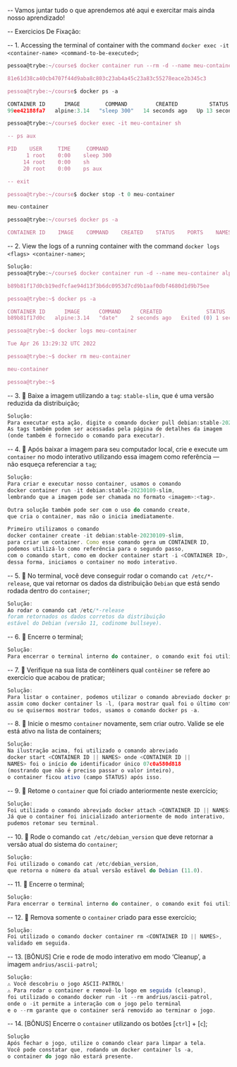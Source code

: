 -- Vamos juntar tudo o que aprendemos até aqui e exercitar mais ainda nosso aprendizado!

-- Exercicios De Fixação:

-- 1. Accessing the terminal of container with the command `docker exec -it <container-name> <command-to-be-executed>`; 
```js
pessoa@trybe:~/course$ docker container run --rm -d --name meu-container alpine:3.14 sleep 300

81e61d38ca40cb4707f44d9aba8c803c23ab4a45c23a83c55278eace2b345c3

pessoa@trybe:~/course$ docker ps -a

CONTAINER ID      IMAGE        COMMAND         CREATED          STATUS      PORTS     NAMES
99ee42188fa7   alpine:3.14   "sleep 300"   14 seconds ago   Up 13 seconds          meu-container

pessoa@trybe:~/course$ docker exec -it meu-container sh

-- ps aux

PID    USER     TIME     COMMAND
      1 root    0:00    sleep 300
     14 root    0:00    sh
     20 root    0:00    ps aux

-- exit

pessoa@trybe:~/course$ docker stop -t 0 meu-container

meu-container

pessoa@trybe:~/course$ docker ps -a

CONTAINER ID    IMAGE    COMMAND    CREATED    STATUS    PORTS    NAMES
```

-- 2. View the logs of a running container with the command `docker logs <flags> <container-name>`;
```js
Solução: 
pessoa@trybe:~/course$ docker container run -d --name meu-container alpine:3.14 date

b89b81f17d0cb19edfcfae94d13f3b6dc0953d7cd9b1aaf0dbf4680d1d9b75ee

pessoa@trybe:~$ docker ps -a

CONTAINER ID      IMAGE      COMMAND      CREATED              STATUS             PORTS        NAMES
b89b81f17d0c   alpine:3.14   "date"    2 seconds ago   Exited (0) 1 second ago             meu-container

pessoa@trybe:~$ docker logs meu-container

Tue Apr 26 13:29:32 UTC 2022

pessoa@trybe:~$ docker rm meu-container

meu-container

pessoa@trybe:~$
```

-- 3. 🚀 Baixe a imagem utilizando a `tag`: `stable-slim`, que é uma versão reduzida da distribuição;
```js
Solução: 
Para executar esta ação, digite o comando docker pull debian:stable-20230109-slim. 
As tags também podem ser acessadas pela página de detalhes da imagem 
(onde também é fornecido o comando para executar). 
```

-- 4. 🚀 Após baixar a imagem para seu computador local, crie e execute um `container` no modo interativo utilizando essa imagem como referência — não esqueça referenciar a `tag`;
```js
Solução: 
Para criar e executar nosso container, usamos o comando 
docker container run -it debian:stable-20230109-slim, 
lembrando que a imagem pode ser chamada no formato <imagem>:<tag>.

Outra solução também pode ser com o uso do comando create, 
que cria o container, mas não o inicia imediatamente.

Primeiro utilizamos o comando 
docker container create -it debian:stable-20230109-slim, 
para criar um container. Como esse comando gera um CONTAINER ID, 
podemos utilizá-lo como referência para o segundo passo, 
com o comando start, como em docker container start -i <CONTAINER ID>, 
dessa forma, iniciamos o container no modo interativo.
```

-- 5. 🚀 No terminal, você deve conseguir rodar o comando `cat /etc/*-release`, que vai retornar os dados da distribuição `Debian` que está sendo rodada dentro do `container`;
```js
Solução: 
Ao rodar o comando cat /etc/*-release 
foram retornados os dados corretos da distribuição 
estável do Debian (versão 11, codinome bullseye).
```

-- 6. 🚀 Encerre o terminal;
```js
Solução: 
Para encerrar o terminal interno do container, o comando exit foi utilizado.
```

-- 7. 🚀 Verifique na sua lista de contêiners qual `contêiner` se refere ao exercício que acabou de praticar;
```js
Solução: 
Para listar o container, podemos utilizar o comando abreviado docker ps -l, 
assim como docker container ls -l, (para mostrar qual foi o último container criado);
ou se quisermos mostrar todos, usamos o comando docker ps -a.
```

-- 8. 🚀 Inicie o mesmo `container` novamente, sem criar outro. Valide se ele está ativo na lista de containers;
```js
Solução: 
Na ilustração acima, foi utilizado o comando abreviado 
docker start <CONTAINER ID || NAMES> onde <CONTAINER ID || 
NAMES> foi o início do identificador único 07c0a580d818 
(mostrando que não é preciso passar o valor inteiro), 
o container ficou ativo (campo STATUS) após isso.
```

-- 9. 🚀 Retome o `container` que foi criado anteriormente neste exercício;
```js
Solução: 
Foi utilizado o comando abreviado docker attach <CONTAINER ID || NAMES>. 
Já que o container foi inicializado anteriormente de modo interativo, 
pudemos retomar seu terminal.
```

-- 10. 🚀 Rode o comando `cat /etc/debian_version` que deve retornar a versão atual do sistema do `container`;
```js
Solução: 
Foi utilizado o comando cat /etc/debian_version, 
que retorna o número da atual versão estável do Debian (11.0).
```

-- 11. 🚀 Encerre o terminal;
```js
Solução: 
Para encerrar o terminal interno do container, o comando exit foi utilizado.
```

-- 12. 🚀 Remova somente o `container` criado para esse exercício;
```js
Solução: 
Foi utilizado o comando docker container rm <CONTAINER ID || NAMES>, 
validado em seguida.
```

-- 13. [BÔNUS] Crie e rode de modo interativo em modo ‘Cleanup’, a imagem `andrius/ascii-patrol`;
```js
Solução: 
⚠️ Você descobriu o jogo ASCII-PATROL! 
⚠️ Para rodar o container e removê-lo logo em seguida (cleanup), 
foi utilizado o comando docker run -it --rm andrius/ascii-patrol, 
onde o -it permite a interação com o jogo pelo terminal 
e o --rm garante que o container será removido ao terminar o jogo.
```

-- 14. [BÔNUS] Encerre o `container` utilizando os botões [`ctrl`] + [`c`];
```js
Solução
Após fechar o jogo, utilize o comando clear para limpar a tela. 
Você pode constatar que, rodando um docker container ls -a, 
o container do jogo não estará presente.
```